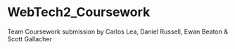 # WebTech2_Coursework



Team Coursework submission by Carlos Lea, Daniel Russell, Ewan Beaton & Scott Gallacher
